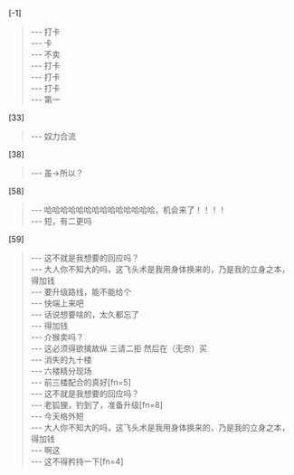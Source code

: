 
[-1] 
>--- 打卡<br>
>--- 卡<br>
>--- 不卖<br>
>--- 打卡<br>
>--- 打卡<br>
>--- 打卡<br>
>--- 第一<br>

[33] 
>--- 奴力合流<br>

[38] 
>--- 虽->所以？<br>

[58] 
>--- 哈哈哈哈哈哈哈哈哈哈哈哈哈哈，机会来了！！！！<br>
>--- 短，有二更吗<br>

[59] 
>--- 这不就是我想要的回应吗？<br>
>--- 大人你不知大的吗，这飞头术是我用身体换来的，乃是我的立身之本，得加钱<br>
>--- 要升级路线，能不能给个<br>
>--- 快端上来吧<br>
>--- 话说想要啥的，太久都忘了<br>
>--- 得加钱<br>
>--- 介猴卖吗？<br>
>--- 这必须得欲擒故纵
三请二拒
然后在（无奈）买<br>
>--- 消失的九十楼<br>
>--- 六楼精分现场<br>
>--- 前三楼配合的真好[fn=5]<br>
>--- 这不就是我想要的回应吗？<br>
>--- 老狐狸，钓到了，准备升级[fn=8]<br>
>--- 今天格外短<br>
>--- 大人你不知大的吗，这飞头术是我用身体换来的，乃是我的立身之本，得加钱<br>
>--- 啊这<br>
>--- 这不得矜持一下[fn=4]<br>
